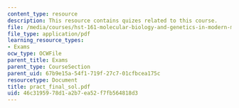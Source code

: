 ```yaml
---
content_type: resource
description: This resource contains quizes related to this course.
file: /media/courses/hst-161-molecular-biology-and-genetics-in-modern-medicine-fall-2007/46c3195978d1a2b7ea52f7fb564818d3_pract_final_sol.pdf
file_type: application/pdf
learning_resource_types:
- Exams
ocw_type: OCWFile
parent_title: Exams
parent_type: CourseSection
parent_uid: 67b9e15a-54f1-719f-27c7-01cfbcea175c
resourcetype: Document
title: pract_final_sol.pdf
uid: 46c31959-78d1-a2b7-ea52-f7fb564818d3
---
```

